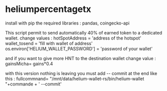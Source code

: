 # heliumpercentagetx

install with pip the required libraries : pandas, coingecko-api 

This script permit to send automatically 40% of earned token to a dedicated wallet.
change values : 
hotSpotAddress = 'address of the hotspot'
wallet_tosend = 'fill with wallet of address'
os.environ['HELIUM_WALLET_PASSWORD'] = 'password of your wallet'

and if you want to give more HNT to the destination wallet change value : 
gainsMicha= gains*0.4

with this version nothing is leaving you must add -- commit at the end like this : 
fullcommnand= "/mnt/data/helium-wallet-rs/bin/helium-wallet "+commande + ' --commit'
